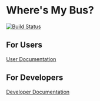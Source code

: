 # Where's My Bus?

[![Build Status](https://travis-ci.org/WheresMyBus/android.svg?branch=master)](https://travis-ci.org/WheresMyBus/android)

## For Users

[User Documentation](https://github.com/WheresMyBus/android/wiki/User-Documentation)

## For Developers

[Developer Documentation](https://github.com/WheresMyBus/android/wiki/Developer-Documentation)
